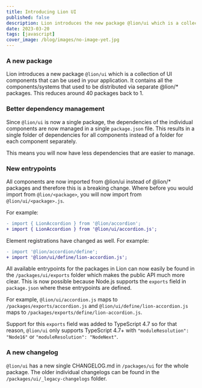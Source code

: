 ```yaml
---
title: Introducing Lion UI
published: false
description: Lion introduces the new package @lion/ui which is a collection of all lion UI components.
date: 2023-03-20
tags: [javascript]
cover_image: /blog/images/no-image-yet.jpg
---
```


### A new package

Lion introduces a new package `@lion/ui` which is a collection of UI components that can be used in your application.
It contains all the components/systems that used to be distributed via separate @lion/\* packages.
This reduces around 40 packages back to 1.

### Better dependency management

Since `@lion/ui` is now a single package, the dependencies of the individual components are now managed in a single
`package.json` file. This results in a single folder of dependencies for all components instead of a folder
for each component separately.

This means you will now have less dependencies that are easier to manage.

### New entrypoints

All components are now imported from @lion/ui instead of @lion/\* packages and therefore this is a breaking change.
Where before you would import from `@lion/<package>`, you will now import from `@lion/ui/<package>.js`.

For example:

```diff
- import { LionAccordion } from '@lion/accordion';
+ import { LionAccordion } from '@lion/ui/accordion.js';
```

Element registrations have changed as well. For example:

```diff
- import '@lion/accordion/define';
+ import '@lion/ui/define/lion-accordion.js';
```

All available entrypoints for the packages in Lion can now easily be found in the `/packages/ui/exports` folder which
makes the public API much more clear. This is now possible because Node.js supports the `exports` field in `package.json`
where these entrypoints are defined.

For example, `@lion/ui/accordion.js` maps to `/packages/exports/accordion.js` and `@lion/ui/define/lion-accordion.js`
maps to `/packages/exports/define/lion-accordion.js`.

Support for this `exports` field was added to TypeScript 4.7 so for that reason, `@lion/ui` only supports TypeScript
4.7+ with `"moduleResolution": "Node16"` or `"moduleResolution": "NodeNext"`.

### A new changelog

`@lion/ui` has a new single CHANGELOG.md in `/packages/ui` for the whole package. The older individual changelogs can be
found in the `/packages/ui/_legacy-changelogs` folder.
